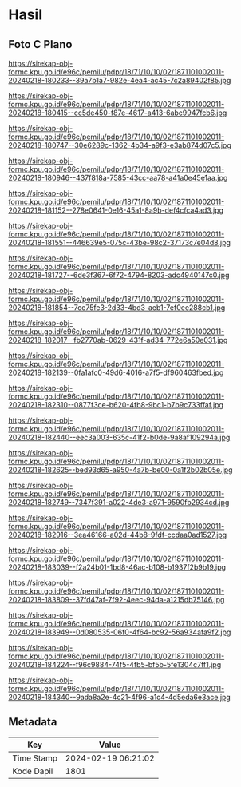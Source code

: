 # Hasil

## Foto C Plano

https://sirekap-obj-formc.kpu.go.id/e96c/pemilu/pdpr/18/71/10/10/02/1871101002011-20240218-180233--39a7b1a7-982e-4ea4-ac45-7c2a89402f85.jpg

https://sirekap-obj-formc.kpu.go.id/e96c/pemilu/pdpr/18/71/10/10/02/1871101002011-20240218-180415--cc5de450-f87e-4617-a413-6abc9947fcb6.jpg

https://sirekap-obj-formc.kpu.go.id/e96c/pemilu/pdpr/18/71/10/10/02/1871101002011-20240218-180747--30e6289c-1362-4b34-a9f3-e3ab874d07c5.jpg

https://sirekap-obj-formc.kpu.go.id/e96c/pemilu/pdpr/18/71/10/10/02/1871101002011-20240218-180946--437f818a-7585-43cc-aa78-a41a0e45e1aa.jpg

https://sirekap-obj-formc.kpu.go.id/e96c/pemilu/pdpr/18/71/10/10/02/1871101002011-20240218-181152--278e0641-0e16-45a1-8a9b-def4cfca4ad3.jpg

https://sirekap-obj-formc.kpu.go.id/e96c/pemilu/pdpr/18/71/10/10/02/1871101002011-20240218-181551--446639e5-075c-43be-98c2-37173c7e04d8.jpg

https://sirekap-obj-formc.kpu.go.id/e96c/pemilu/pdpr/18/71/10/10/02/1871101002011-20240218-181727--6de3f367-6f72-4794-8203-adc4940147c0.jpg

https://sirekap-obj-formc.kpu.go.id/e96c/pemilu/pdpr/18/71/10/10/02/1871101002011-20240218-181854--7ce75fe3-2d33-4bd3-aeb1-7ef0ee288cb1.jpg

https://sirekap-obj-formc.kpu.go.id/e96c/pemilu/pdpr/18/71/10/10/02/1871101002011-20240218-182017--fb2770ab-0629-431f-ad34-772e6a50e031.jpg

https://sirekap-obj-formc.kpu.go.id/e96c/pemilu/pdpr/18/71/10/10/02/1871101002011-20240218-182139--0fa1afc0-49d6-4016-a7f5-df960463fbed.jpg

https://sirekap-obj-formc.kpu.go.id/e96c/pemilu/pdpr/18/71/10/10/02/1871101002011-20240218-182310--0877f3ce-b620-4fb8-9bc1-b7b9c733ffaf.jpg

https://sirekap-obj-formc.kpu.go.id/e96c/pemilu/pdpr/18/71/10/10/02/1871101002011-20240218-182440--eec3a003-635c-41f2-b0de-9a8af109294a.jpg

https://sirekap-obj-formc.kpu.go.id/e96c/pemilu/pdpr/18/71/10/10/02/1871101002011-20240218-182625--bed93d65-a950-4a7b-be00-0a1f2b02b05e.jpg

https://sirekap-obj-formc.kpu.go.id/e96c/pemilu/pdpr/18/71/10/10/02/1871101002011-20240218-182749--7347f391-a022-4de3-a971-9590fb2934cd.jpg

https://sirekap-obj-formc.kpu.go.id/e96c/pemilu/pdpr/18/71/10/10/02/1871101002011-20240218-182916--3ea46166-a02d-44b8-9fdf-ccdaa0ad1527.jpg

https://sirekap-obj-formc.kpu.go.id/e96c/pemilu/pdpr/18/71/10/10/02/1871101002011-20240218-183039--f2a24b01-1bd8-46ac-b108-b1937f2b9b19.jpg

https://sirekap-obj-formc.kpu.go.id/e96c/pemilu/pdpr/18/71/10/10/02/1871101002011-20240218-183809--37fd47af-7f92-4eec-94da-a1215db75146.jpg

https://sirekap-obj-formc.kpu.go.id/e96c/pemilu/pdpr/18/71/10/10/02/1871101002011-20240218-183949--0d080535-06f0-4f64-bc92-56a934afa9f2.jpg

https://sirekap-obj-formc.kpu.go.id/e96c/pemilu/pdpr/18/71/10/10/02/1871101002011-20240218-184224--f96c9884-74f5-4fb5-bf5b-5fe1304c7ff1.jpg

https://sirekap-obj-formc.kpu.go.id/e96c/pemilu/pdpr/18/71/10/10/02/1871101002011-20240218-184340--9ada8a2e-4c21-4f96-a1c4-4d5eda6e3ace.jpg


## Metadata

| Key        | Value               |
| ---------- | ------------------- |
| Time Stamp | 2024-02-19 06:21:02 |
| Kode Dapil | 1801                |



